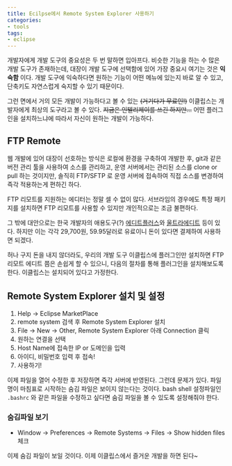 ```yaml
---
title: Ecilpse에서 Remote System Explorer 사용하기
categories:
- tools
tags:
- eclipse
---
```


개발자에게 개발 도구의 중요성은 두 번 말하면 입아프다. 비슷한 기능을 하는 수 많은 개발 도구가 존재하는데, 대장이 개발 도구에 선택함에 있어 가장 중요시 여기는 것은 **익숙함** 이다. 개발 도구에 익숙하다면 원하는 기능이 어떤 메뉴에 있는지 바로 알 수 있고, 단축키도 자연스럽게 숙지할 수 있기 때문이다.

<!-- more -->

그런 면에서 거의 모든 개발이 가능하다고 볼 수 있는 ~~(거기다가 무료인!)~~ 이클립스는 개발자에게 최상의 도구라고 볼 수 있다. ~~지금은 인텔리제이를 쓰긴 하지만...~~ 어떤 플러그인을 설치하느냐에 따라서 자신이 원하는 개발이 가능하다.

## FTP Remote
웹 개발에 있어 대장이 선호하는 방식은 로컬에 환경을 구축하여 개발한 후, git과 같은 버전 관리 툴을 사용하여 소스를 관리하고, 운영 서버에서는 관리된 소스를 clone or pull 하는 것이지만, 솔직히 FTP/SFTP 로 운영 서버에 접속하여 직접 소스를 변경하여 즉각 적용하는게 편하긴 하다.

FTP 리모트를 지원하는 에디터는 정말 셀 수 없이 많다. 서브라임의 경우에도 특정 패키지를 설치하면 FTP 리모트를 사용할 수 있지만 개인적으로는 조금 불편하다.

그 밖에 대안으로는 한국 개발자의 애용도구(?) [에디트플러스](https://www.editplus.com/kr/)와 [울트라에디트](http://www.ultraedit.com/loc/ko/index_ko.html) 등이 있다. 하지만 이는 각각 29,700원, 59.95달러로 유료이니 돈이 있다면 결제하여 사용하면 되겠다.

허나 구지 돈을 내지 않더라도, 우리의 개발 도구 이클립스에 플러그인만 설치하면 FTP 리모트 에디트 쯤은 손쉽게 할 수 있으니, 다음의 절차를 통해 플러그인을 설치해보도록 한다. 이클립스는 설치되어 있다고 가정한다.

## Remote System Explorer 설치 및 설정
1. Help -> Eclipse MarketPlace
2. remote system 검색 후 Remote System Explorer 설치
3. File -> New -> Other, Remote System Explorer 아래 Connection 클릭
4. 원하는 연결을 선택
5. Host Name에 접속한 IP or 도메인을 입력
6. 아이디, 비밀번호 입력 후 접속!
7. 사용하기!

이제 파일을 열어 수정한 후 저장하면 즉각 서버에 반영된다. 그런데 문제가 있다. 파일명이 마침표로 시작하는 숨김 파일은 보이지 않는다는 것이다. bash shell 설정파일인 `.bashrc` 와 같은 파일을 수정하고 싶다면 숨김 파일을 볼 수 있도록 설정해줘야 한다.

### 숨김파일 보기
- Window -> Preferences -> Remote Systems -> Files -> Show hidden files 체크

이제 숨김 파일이 보일 것이다. 이제 이클립스에서 즐거운 개발을 하면 된다~
